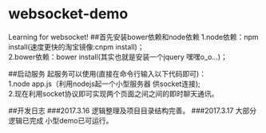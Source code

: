 # websocket-demo
Learning for websocket!
##首先安装bower依赖和node依赖
1.node依赖：npm install(速度更快的淘宝镜像:cnpm install)；<br/>
2.bower依赖：bower install(其实也就是安装一个jquery 嘿嘿o_o...)；<br/>

##启动服务
起服务可以使用(直接在命令行输入以下代码即可)：<br/>
1.node app.js（利用nodejs起一个小型服务器 供socket连接);<br/>
2.现在利用socket协议即可实现两个页面之间之间的即时聊天通讯。<br/>

##开发日志
###2017.3.16
逻辑整理及项目目录结构完善。
###2017.3.17
大部分逻辑已完成 小型demo已可运行。